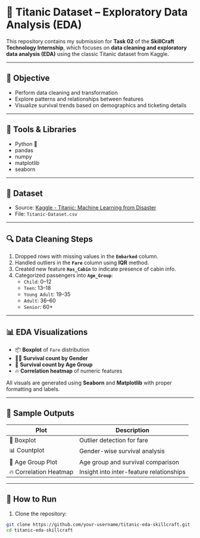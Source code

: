# 🚢 Titanic Dataset – Exploratory Data Analysis (EDA)

This repository contains my submission for **Task 02** of the **SkillCraft Technology Internship**, which focuses on **data cleaning and exploratory data analysis (EDA)** using the classic Titanic dataset from Kaggle.

---

## 📌 Objective

- Perform data cleaning and transformation
- Explore patterns and relationships between features
- Visualize survival trends based on demographics and ticketing details

---

## 🧰 Tools & Libraries

- Python 🐍  
- pandas  
- numpy  
- matplotlib  
- seaborn  

---

## 📁 Dataset

- Source: [Kaggle - Titanic: Machine Learning from Disaster](https://www.kaggle.com/c/titanic/data)
- File: `Titanic-Dataset.csv`

---

## 🔍 Data Cleaning Steps

1. Dropped rows with missing values in the **`Embarked`** column.
2. Handled outliers in the **`Fare`** column using **IQR** method.
3. Created new feature **`Has_Cabin`** to indicate presence of cabin info.
4. Categorized passengers into **`Age_Group`**:
   - `Child`: 0–12  
   - `Teen`: 13–18  
   - `Young Adult`: 19–35  
   - `Adult`: 36–60  
   - `Senior`: 60+

---

## 📊 EDA Visualizations

- 📦 **Boxplot** of `Fare` distribution
- 👩‍🦱 **Survival count by Gender**
- 👶 **Survival count by Age Group**
- 🔥 **Correlation heatmap** of numeric features

All visuals are generated using **Seaborn** and **Matplotlib** with proper formatting and labels.

---

## 📸 Sample Outputs

| Plot | Description |
|------|-------------|
| 🎯 Boxplot | Outlier detection for fare |
| 📊 Countplot | Gender-wise survival analysis |
| 🧒 Age Group Plot | Age group and survival comparison |
| 🔥 Correlation Heatmap | Insight into inter-feature relationships |

---

## 🚀 How to Run

1. Clone the repository:
```bash
git clone https://github.com/your-username/titanic-eda-skillcraft.git
cd titanic-eda-skillcraft
